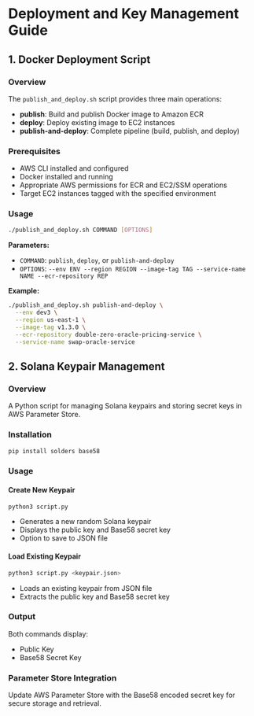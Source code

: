 # Deployment and Key Management Guide

## 1. Docker Deployment Script

### Overview
The `publish_and_deploy.sh` script provides three main operations:
- **publish**: Build and publish Docker image to Amazon ECR
- **deploy**: Deploy existing image to EC2 instances
- **publish-and-deploy**: Complete pipeline (build, publish, and deploy)

### Prerequisites
- AWS CLI installed and configured
- Docker installed and running
- Appropriate AWS permissions for ECR and EC2/SSM operations
- Target EC2 instances tagged with the specified environment

### Usage
```bash
./publish_and_deploy.sh COMMAND [OPTIONS]
```

**Parameters:**
- `COMMAND`: `publish`, `deploy`, or `publish-and-deploy`
- `OPTIONS`: `--env ENV --region REGION --image-tag TAG --service-name NAME --ecr-repository REP`

**Example:**
```bash
./publish_and_deploy.sh publish-and-deploy \
  --env dev3 \
  --region us-east-1 \
  --image-tag v1.3.0 \
  --ecr-repository double-zero-oracle-pricing-service \
  --service-name swap-oracle-service
```

## 2. Solana Keypair Management

### Overview
A Python script for managing Solana keypairs and storing secret keys in AWS Parameter Store.

### Installation
```bash
pip install solders base58
```

### Usage

#### Create New Keypair
```bash
python3 script.py
```
- Generates a new random Solana keypair
- Displays the public key and Base58 secret key
- Option to save to JSON file

#### Load Existing Keypair
```bash
python3 script.py <keypair.json>
```
- Loads an existing keypair from JSON file
- Extracts the public key and Base58 secret key

### Output
Both commands display:
- Public Key
- Base58 Secret Key

### Parameter Store Integration
Update AWS Parameter Store with the Base58 encoded secret key for secure storage and retrieval.

